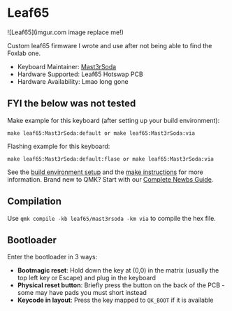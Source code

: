 # Leaf65

![Leaf65](imgur.com image replace me!)

Custom leaf65 firmware I wrote and use after not being able to find the Foxlab one.

* Keyboard Maintainer: [Mast3rSoda](https://github.com/Mast3rSoda)
* Hardware Supported: Leaf65 Hotswap PCB
* Hardware Availability: Lmao long gone

## FYI the below was not tested

Make example for this keyboard (after setting up your build environment):

    make leaf65:Mast3rSoda:default or make leaf65:Mast3rSoda:via

Flashing example for this keyboard:

    make leaf65:Mast3rSoda:default:flase or make leaf65:Mast3rSoda:via

See the [build environment setup](https://docs.qmk.fm/#/getting_started_build_tools) and the [make instructions](https://docs.qmk.fm/#/getting_started_make_guide) for more information. Brand new to QMK? Start with our [Complete Newbs Guide](https://docs.qmk.fm/#/newbs).

## Compilation

Use `qmk compile -kb leaf65/mast3rsoda -km via` to compile the hex file.

## Bootloader

Enter the bootloader in 3 ways:

* **Bootmagic reset**: Hold down the key at (0,0) in the matrix (usually the top left key or Escape) and plug in the keyboard
* **Physical reset button**: Briefly press the button on the back of the PCB - some may have pads you must short instead
* **Keycode in layout**: Press the key mapped to `QK_BOOT` if it is available
